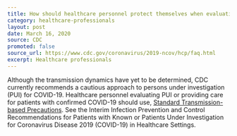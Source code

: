 ```yaml
---
title: How should healthcare personnel protect themselves when evaluating a patient who may have COVID-19?
category: healthcare-professionals
layout: post
date: March 16, 2020
source: CDC
promoted: false
source_url: https://www.cdc.gov/coronavirus/2019-ncov/hcp/faq.html
excerpt: Healthcare professionals
---
```


Although the transmission dynamics have yet to be determined, CDC currently recommends a cautious approach to persons under investigation (PUI) for COVID-19. Healthcare personnel evaluating PUI or providing care for patients with confirmed COVID-19 should use, <a href="https://www.cdc.gov/coronavirus/2019-ncov/infection-control/control-recommendations.html"> Standard  Transmission-based Precautions</a>. See the Interim Infection Prevention and Control Recommendations for Patients with Known or Patients Under Investigation for Coronavirus Disease 2019 (COVID-19) in Healthcare Settings.
